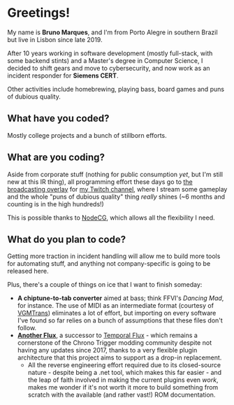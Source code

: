 Greetings!
==========

My name is **Bruno Marques**, and I'm from Porto Alegre in southern Brazil but live in Lisbon since late 2019.

After 10 years working in software development (mostly full-stack, with some backend stints) and a Master's degree in Computer Science, I decided to shift gears and move to cybersecurity, and now work as an incident responder for **Siemens CERT**.

Other activities include homebrewing, playing bass, board games and puns of dubious quality.

## What have you coded?

Mostly college projects and a bunch of stillborn efforts.

## What are you coding?

Aside from corporate stuff (nothing for public consumption *yet*, but I'm still new at this IR thing), all programming effort these days go to [the broadcasting overlay](https://github.com/ElSaico/comboio-overlay) for [my Twitch channel](https://twitch.tv/ElSaico), where I stream some gameplay and the whole "puns of dubious quality" thing *really* shines (~6 months and counting is in the high hundreds!)

This is possible thanks to [NodeCG](https://www.nodecg.dev/), which allows all the flexibility I need.

## What do you plan to code?

Getting more traction in incident handling will allow me to build more tools for automating stuff, and anything not company-specific is going to be released here.

Plus, there's a couple of things on ice that I want to finish someday:

* **A chiptune-to-tab converter** aimed at bass; think FFVI's *Dancing Mad*, for instance. The use of MIDI as an intermediate format (courtesy of [VGMTrans](https://github.com/vgmtrans/vgmtrans)) eliminates a lot of effort, but importing on every software I've found so far relies on a bunch of assumptions that these files don't follow.
* **[Another Flux](https://github.com/ElSaico/AnotherFlux)**, a successor to [Temporal Flux](http://geigercount.net/crypt/) - which remains a cornerstone of the Chrono Trigger modding community despite not having any updates since 2017, thanks to a very flexible plugin architecture that this project aims to support as a drop-in replacement.
  * All the reverse engineering effort required due to its closed-source nature - despite being a .net tool, which makes this far easier - and the leap of faith involved in making the current plugins even *work*, makes me wonder if it's not worth it more to build something from scratch with the available (and rather vast!) ROM documentation.
